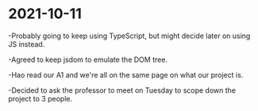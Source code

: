 # 2021-10-11

-Probably going to keep using TypeScript, but might decide later on using JS instead.

-Agreed to keep jsdom to emulate the DOM tree.

-Hao read our A1 and we're all on the same page on what our project is.

-Decided to ask the professor to meet on Tuesday to scope down the project to 3 people.
